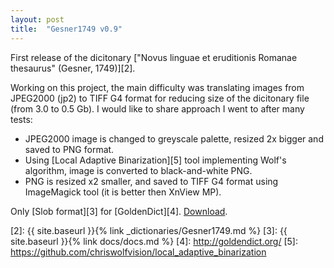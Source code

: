 ```yaml
---
layout: post
title:  "Gesner1749 v0.9"
---
```


First release of the dicitonary ["Novus linguae et eruditionis Romanae thesaurus" (Gesner, 1749)][2].

Working on this project, the main difficulty was translating images from JPEG2000 (jp2) to TIFF G4 format for reducing size of the dicitonary file (from 3.0 to 0.5 Gb). I would like to share approach I went to after many tests:

* JPEG2000 image is changed to greyscale palette, resized 2x bigger and saved to PNG format.
* Using [Local Adaptive Binarization][5] tool implementing Wolf's algorithm, image is converted to black-and-white PNG.
* PNG is resized x2 smaller, and saved to TIFF G4 format using ImageMagick tool (it is better then XnView MP).

Only [Slob format][3] for [GoldenDict][4]. [Download][1].


[1]: https://github.com/nikita-moor/latin-dictionary/releases/tag/2019-07-30
[2]: {{ site.baseurl }}{% link _dictionaries/Gesner1749.md %}
[3]: {{ site.baseurl }}{% link docs/docs.md %}
[4]: http://goldendict.org/
[5]: https://github.com/chriswolfvision/local_adaptive_binarization
